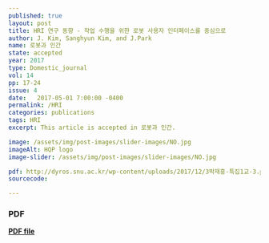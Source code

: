 ```yaml
---
published: true
layout: post
title: HRI 연구 동향 - 작업 수행을 위한 로봇 사용자 인터페이스를 중심으로
author: J. Kim, Sanghyun Kim, and J.Park
name: 로봇과 인간
state: accepted
year: 2017
type: Domestic_journal
vol: 14
pp: 17-24
issue: 4
date:   2017-05-01 7:00:00 -0400
permalink: /HRI
categories: publications
tags: HRI
excerpt: This article is accepted in 로봇과 인간.

image: /assets/img/post-images/slider-images/NO.jpg
imageAlt: HQP logo
image-slider: /assets/img/post-images/slider-images/NO.jpg

pdf: http://dyros.snu.ac.kr/wp-content/uploads/2017/12/3박재흥-특집1교-3.pdf
sourcecode: 

---
```


### PDF 
[**PDF file**](http://dyros.snu.ac.kr/wp-content/uploads/2017/12/3박재흥-특집1교-3.pdf)

